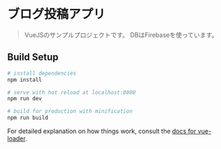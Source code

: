 # ブログ投稿アプリ

> VueJSのサンプルプロジェクトです。
> DBはFirebaseを使っています。

## Build Setup

``` bash
# install dependencies
npm install

# serve with hot reload at localhost:8080
npm run dev

# build for production with minification
npm run build
```

For detailed explanation on how things work, consult the [docs for vue-loader](http://vuejs.github.io/vue-loader).
